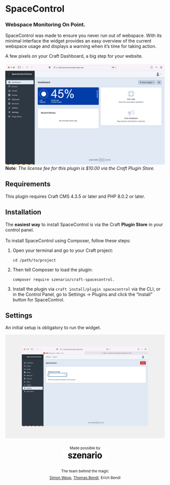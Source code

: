 # SpaceControl

### Webspace Monitoring On Point.

SpaceControl was made to ensure you never run out of webspace. With its minimal interface the widget provides an easy
overview of the current webspace usage and displays a warning when it’s time for taking action.  

A few pixels on your Craft Dashboard, a big step for your website.
<br><br>
![Screenshot](spacecontrol_demo-full.jpg)
**Note**: _The license fee for this plugin is $10.00 via the Craft Plugin Store._

## Requirements

This plugin requires Craft CMS 4.3.5 or later and PHP 8.0.2 or later.

## Installation

The **easiest way** to install SpaceControl is via the Craft **Plugin Store** in your control panel.  
<br> 
To install SpaceControl using Composer, follow these steps:

1. Open your terminal and go to your Craft project:

       cd /path/to/project

2. Then tell Composer to load the plugin:

       composer require szenario/craft-spacecontrol.

3. Install the plugin via `craft install/plugin spacecontrol` via the CLI, or in the Control Panel, go to Settings →
   Plugins and click the “Install” button for SpaceControl.

## Settings

An initial setup is obligatory to run the widget.

![Screenshot](spacecontrol_demo-full-settings.jpg)

<div align="center">
  <sub>Made possible by</sub>
  <sub><br />
  <a href="https://szenario.design/" target="_blank">
    <img src="szenario-logo.svg" style="width:140px;" alt="szenario.design logo" /></a>
  </sub><br /><br />
  <sub>The team behind the magic</sub><br />
  <sub><a href="https://twitter.com/smonist">Simon Wesp</a>,</sub> 
  <sub><a href="https://twitter.com/thomasbendl">Thomas Bendl</a>,</sub>
  <sub>Erich Bendl</sub>  
</div>
